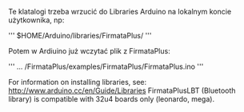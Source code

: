 Te klatalogi trzeba wrzucić do Libraries Arduino na lokalnym koncie użytkownika, np:

'''
$HOME/Arduino/libraries/FirmataPlus/
'''

Potem w Ardiuino już wczytać plik z FirmataPlus:

'''
... /FirmataPlus/examples/FirmataPlus/FirmataPlus.ino 
'''

For information on installing libraries, see: http://www.arduino.cc/en/Guide/Libraries
FirmataPlusLBT (Bluetooth library) is compatible with 32u4 boards only (leonardo, mega).
